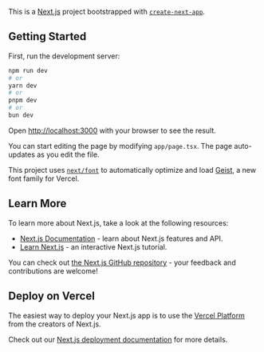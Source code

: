 This is a [Next.js](https://nextjs.org) project bootstrapped with [`create-next-app`](https://nextjs.org/docs/app/api-reference/cli/create-next-app).

## Getting Started

First, run the development server:

```bash
npm run dev
# or
yarn dev
# or
pnpm dev
# or
bun dev
```

Open [http://localhost:3000](http://localhost:3000) with your browser to see the result.

You can start editing the page by modifying `app/page.tsx`. The page auto-updates as you edit the file.

This project uses [`next/font`](https://nextjs.org/docs/app/building-your-application/optimizing/fonts) to automatically optimize and load [Geist](https://vercel.com/font), a new font family for Vercel.

## Learn More

To learn more about Next.js, take a look at the following resources:

- [Next.js Documentation](https://nextjs.org/docs) - learn about Next.js features and API.
- [Learn Next.js](https://nextjs.org/learn) - an interactive Next.js tutorial.

You can check out [the Next.js GitHub repository](https://github.com/vercel/next.js) - your feedback and contributions are welcome!

## Deploy on Vercel

The easiest way to deploy your Next.js app is to use the [Vercel Platform](https://vercel.com/new?utm_medium=default-template&filter=next.js&utm_source=create-next-app&utm_campaign=create-next-app-readme) from the creators of Next.js.

Check out our [Next.js deployment documentation](https://nextjs.org/docs/app/building-your-application/deploying) for more details.


<!-- YAPILANLAR VE YAPILACAKLAR -->

<!-- consume edile api service dosyasında .env den çekilerek fetch edildi -->
<!-- .env .gitignore ye eklendi(sebebi ise header,bearer token ve cokie yerleşmesi gerekler için credential:true için) -->

<!-- TODOS

contenler paragraf başlık ve benzeri textler için bir constant oluşturulup orada arrar ya da objeler halinde tutulmalı (ürünün bakımını,yeni eklemelerini ve dil seceneği acısından önemli gender,location gibi static paragraflar-apiden gelenler haric) -->

<!-- Ürünün filtreleme alanları Separation of concerns(kaygıların ayrılması) acısından daha küçük componentlere ayrılması gerekli ve consume edilen apinin bilgileri ya da diğer dil, paragraf seçenekleri için merkezi state kullanımı açısından redux vb state management packageler kullanılmalı -->
